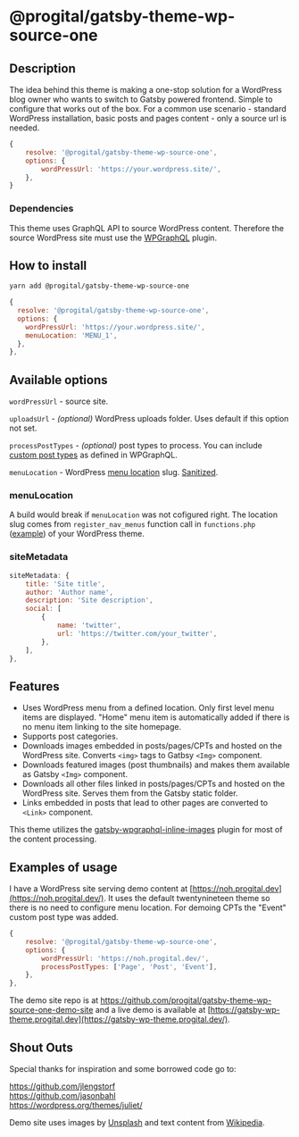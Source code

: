 # @progital/gatsby-theme-wp-source-one

## Description

The idea behind this theme is making a one-stop solution for a WordPress blog owner who wants to switch to Gatsby powered frontend. Simple to configure that works out of the box. For a common use scenario - standard WordPress installation, basic posts and pages content - only a source url is needed.

```javascript
{
    resolve: '@progital/gatsby-theme-wp-source-one',
    options: {
        wordPressUrl: 'https://your.wordpress.site/',
    },
}
```

### Dependencies

This theme uses GraphQL API to source WordPress content. Therefore the source WordPress site must use the [WPGraphQL](https://www.wpgraphql.com/) plugin.

## How to install

```bash
yarn add @progital/gatsby-theme-wp-source-one
```

```javascript
{
  resolve: '@progital/gatsby-theme-wp-source-one',
  options: {
    wordPressUrl: 'https://your.wordpress.site/',
    menuLocation: 'MENU_1',
  },
},
```

## Available options

`wordPressUrl` - source site.

`uploadsUrl` - _(optional)_ WordPress uploads folder. Uses default if this option not set.

`processPostTypes` - _(optional)_ post types to process. You can include [custom post types](https://docs.wpgraphql.com/getting-started/custom-post-types) as defined in WPGraphQL.

`menuLocation` - WordPress [menu location](https://codex.wordpress.org/Function_Reference/register_nav_menus) slug. [Sanitized](https://github.com/wp-graphql/wp-graphql/blob/f92e9f4dc11db987f74ff458ab05f42a3e76b866/src/Type/WPEnumType.php#L32).

### menuLocation

A build would break if `menuLocation` was not cofigured right. The location slug comes from `register_nav_menus` function call in `functions.php` ([example](https://github.com/WordPress/twentynineteen/blob/5385371bb8a78ead93543ed2796517918b1a63bd/functions.php#L59)) of your WordPress theme.

### siteMetadata

```javascript
siteMetadata: {
    title: 'Site title',
    author: 'Author name',
    description: 'Site description',
    social: [
        {
            name: 'twitter',
            url: 'https://twitter.com/your_twitter',
        },
    ],
},
```

## Features

- Uses WordPress menu from a defined location. Only first level menu items are displayed. "Home" menu item is automatically added if there is no menu item linking to the site homepage.
- Supports post categories.
- Downloads images embedded in posts/pages/CPTs and hosted on the WordPress site. Converts `<img>` tags to Gatbsy `<Img>` component.
- Downloads featured images (post thumbnails) and makes them available as Gatsby `<Img>` component.
- Downloads all other files linked in posts/pages/CPTs and hosted on the WordPress site. Serves them from the Gatsby static folder.
- Links embedded in posts that lead to other pages are converted to `<Link>` component.

This theme utilizes the [gatsby-wpgraphql-inline-images](https://github.com/progital/gatsby-wpgraphql-inline-images) plugin for most of the content processing.

## Examples of usage

I have a WordPress site serving demo content at [https://noh.progital.dev](https://noh.progital.dev/). It uses the default twentynineteen theme so there is no need to configure menu location. For demoing CPTs the "Event" custom post type was added.

```javascript
{
    resolve: '@progital/gatsby-theme-wp-source-one',
    options: {
        wordPressUrl: 'https://noh.progital.dev/',
        processPostTypes: ['Page', 'Post', 'Event'],
    },
},
```

The demo site repo is at https://github.com/progital/gatsby-theme-wp-source-one-demo-site and a live demo is available at [https://gatsby-wp-theme.progital.dev](https://gatsby-wp-theme.progital.dev/).

## Shout Outs

Special thanks for inspiration and some borrowed code go to:

https://github.com/jlengstorf  
https://github.com/jasonbahl  
https://wordpress.org/themes/juliet/  

Demo site uses images by [Unsplash](https://unsplash.com/) and text content from [Wikipedia](https://www.wikipedia.org/).
